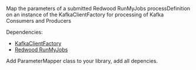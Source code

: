 Map the parameters of a submitted Redwood RunMyJobs processDefinition on an instance of the KafkaClientFactory for processing of Kafka Consumers and Producers

Dependencies:
- [KafkaClientFactory](https://github.com/JohannesKalma/KafkaClientFactory)
- [Redwood RunMyJobs](https://redwood.com)

Add ParameterMapper class to your library, add all depencies.
